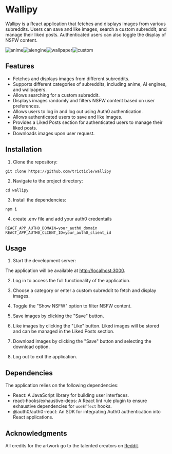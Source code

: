 # Wallipy

Wallipy is a React application that fetches and displays images from various subreddits. Users can save and like images, search a custom subreddit, and manage their liked posts. Authenticated users can also toggle the display of NSFW content.

![anime](https://github.com/tricticle/wallipy/blob/main/public/assets/Screenshot_2023-06-14-01-15-25-30_40deb401b9ffe8e1df2f1cc5ba480b12.jpg)![aiengine](https://github.com/tricticle/wallipy/blob/main/public/assets/Screenshot_2023-06-14-01-16-58-65_40deb401b9ffe8e1df2f1cc5ba480b12.jpg)![wallpaper](https://github.com/tricticle/wallipy/blob/main/public/assets/Screenshot_2023-06-14-01-18-30-14_40deb401b9ffe8e1df2f1cc5ba480b12.jpg)![custom](https://github.com/tricticle/wallipy/blob/main/public/assets/Screenshot_2023-06-14-01-21-32-25_40deb401b9ffe8e1df2f1cc5ba480b12.jpg)

## Features

- Fetches and displays images from different subreddits.
- Supports different categories of subreddits, including anime, AI engines, and wallpapers.
- Allows searching for a custom subreddit.
- Displays images randomly and filters NSFW content based on user preferences.
- Allows users to log in and log out using Auth0 authentication.
- Allows authenticated users to save and like images.
- Provides a Liked Posts section for authenticated users to manage their liked posts.
- Downloads images upon user request.

## Installation

1. Clone the repository:
```
git clone https://github.com/tricticle/wallipy
```
2. Navigate to the project directory:
```
cd wallipy
```
3. Install the dependencies:
```
npm i
```
4. create .env file and add your auth0 credentails
```
REACT_APP_AUTH0_DOMAIN=your_auth0_domain
REACT_APP_AUTH0_CLIENT_ID=your_auth0_client_id
```
## Usage

1. Start the development server:


The application will be available at [http://localhost:3000](http://localhost:3000).

2. Log in to access the full functionality of the application.

3. Choose a category or enter a custom subreddit to fetch and display images.

4. Toggle the "Show NSFW" option to filter NSFW content.

5. Save images by clicking the "Save" button.

6. Like images by clicking the "Like" button. Liked images will be stored and can be managed in the Liked Posts section.

7. Download images by clicking the "Save" button and selecting the download option.

8. Log out to exit the application.

## Dependencies

The application relies on the following dependencies:

- React: A JavaScript library for building user interfaces.
- react-hooks/exhaustive-deps: A React lint rule plugin to ensure exhaustive dependencies for `useEffect` hooks.
- @auth0/auth0-react: An SDK for integrating Auth0 authentication into React applications.


## Acknowledgments

All credits for the artwork go to the talented creators on [Reddit](https://www.reddit.com/).
